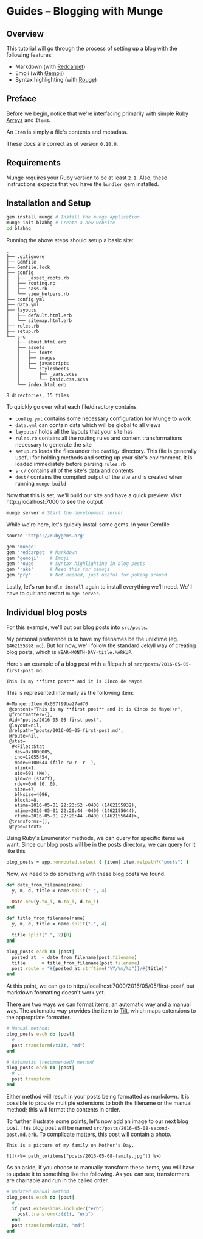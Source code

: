 # Guides &ndash; Blogging with Munge

## Overview

This tutorial will go through the process of setting up a blog with the
following features:

* Markdown (with [Redcarpet](https://github.com/vmg/redcarpet))
* Emoji (with [Gemoji](https://github.com/github/gemoji))
* Syntax highlighting (with [Rouge](https://github.com/jneen/rouge))


## Preface

Before we begin, notice that we're interfacing primarily with simple Ruby
[Arrays](http://ruby-doc.org/core/Array.html) and `Item`s.

An `Item` is simply a file's contents and metadata.

These docs are correct as of version `0.10.0`.


## Requirements

Munge requires your Ruby version to be at least `2.1`. Also, these instructions
expects that you have the `bundler` gem installed.


## Installation and Setup

```bash
gem install munge # Install the munge application
munge init blahhg # Create a new website
cd blahhg
```

Running the above steps should setup a basic site:

```
.
├── .gitignore
├── Gemfile
├── Gemfile.lock
├── config
│   ├── _asset_roots.rb
│   ├── routing.rb
│   ├── sass.rb
│   └── view_helpers.rb
├── config.yml
├── data.yml
├── layouts
│   ├── default.html.erb
│   └── sitemap.html.erb
├── rules.rb
├── setup.rb
└── src
    ├── about.html.erb
    ├── assets
    │   ├── fonts
    │   ├── images
    │   ├── javascripts
    │   └── stylesheets
    │       ├── _vars.scss
    │       └── basic.css.scss
    └── index.html.erb

8 directories, 15 files
```

To quickly go over what each file/directory contains

- `config.yml` contains some necessary configuration for Munge to work
- `data.yml` can contain data which will be global to all views
- `layouts/` holds all the layouts that your site has
- `rules.rb` contains all the routing rules and content transformations
  necessary to generate the site
- `setup.rb` loads the files under the `config/` directory. This file is
  generally useful for holding methods and setting up your site's environment.
  It is loaded immediately before parsing `rules.rb`
- `src/` contains all of the site's data and contents
- `dest/` contains the compiled output of the site and is created when running
  `munge build`

Now that this is set, we'll build our site and have a quick preview. Visit
http://localhost:7000 to see the output

```bash
munge server # Start the development server
```

While we're here, let's quickly install some gems. In your Gemfile

```ruby
source 'https://rubygems.org'

gem 'munge'
gem 'redcarpet' # Markdown
gem 'gemoji'    # Emoji
gem 'rouge'     # Syntax highlighting in blog posts
gem 'rake'      # Need this for gemoji
gem 'pry'       # Not needed, just useful for poking around
```

Lastly, let's run `bundle install` again to install everything we'll need. We'll
have to quit and restart `munge server`.


## Individual blog posts

For this example, we'll put our blog posts into `src/posts`.

My personal preference is to have my filenames be the unixtime (eg.
`1462155398.md`). But for now, we'll follow the standard Jekyll way of creating
blog posts, which is `YEAR-MONTH-DAY-title.MARKUP`.

Here's an example of a blog post with a filepath of
`src/posts/2016-05-05-first-post.md`.

```
This is my **first post** and it is Cinco de Mayo!
```

This is represented internally as the following item:

```
#<Munge::Item:0x007f99ba27ad70
 @content="This is my **first post** and it is Cinco de Mayo!\n",
 @frontmatter={},
 @id="posts/2016-05-05-first-post",
 @layout=nil,
 @relpath="posts/2016-05-05-first-post.md",
 @route=nil,
 @stat=
  #<File::Stat
   dev=0x1000005,
   ino=12055454,
   mode=0100644 (file rw-r--r--),
   nlink=1,
   uid=501 (Me),
   gid=20 (staff),
   rdev=0x0 (0, 0),
   size=47,
   blksize=4096,
   blocks=8,
   atime=2016-05-01 22:23:52 -0400 (1462155832),
   mtime=2016-05-01 22:20:44 -0400 (1462155644),
   ctime=2016-05-01 22:20:44 -0400 (1462155644)>,
 @transforms=[],
 @type=:text>
```

Using Ruby's Enumerator methods, we can query for specific items we want. Since
our blog posts will be in the posts directory, we can query for it like this

```ruby
blog_posts = app.nonrouted.select { |item| item.relpath?("posts") }
```

Now, we need to do something with these blog posts we found.

```ruby
def date_from_filename(name)
  y, m, d, title = name.split("-", 4)

  Date.new(y.to_i, m.to_i, d.to_i)
end

def title_from_filename(name)
  y, m, d, title = name.split("-", 4)

  title.split(".", 2)[0]
end

blog_posts.each do |post|
  posted_at  = date_from_filename(post.filename)
  title      = title_from_filename(post.filename)
  post.route = "#{posted_at.strftime("%Y/%m/%d")}/#{title}"
end
```

At this point, we can go to http://localhost:7000/2016/05/05/first-post/, but
markdown formatting doesn't work yet.

There are two ways we can format items, an automatic way and a manual way. The
automatic way provides the item to [Tilt][tilt], which maps extensions to the
appropriate formatter.

```ruby
# Manual method:
blog_posts.each do |post|
  # ...
  post.transform(:tilt, "md")
end

# Automatic (recommended) method
blog_posts.each do |post|
  # ...
  post.transform
end
```

Either method will result in your posts being formatted as markdown. It is
possible to provide multiple extensions to both the filename or the manual
method; this will format the contents in order.

To further illustrate some points, let's now add an image to our next blog post.
This blog post will be named `src/posts/2016-05-08-second-post.md.erb`. To
complicate matters, this post will contain a photo.

```
This is a picture of my family on Mother's Day.

![](<%= path_to(items["posts/2016-05-08-family.jpg"]) %>)
```

As an aside, if you choose to manually transform these items, you will have to
update it to something like the following. As you can see, transformers are
chainable and run in the called order.

```ruby
# Updated manual method
blog_posts.each do |post|
  # ...
  if post.extensions.include?("erb")
    post.transform(:tilt, "erb")
  end
  post.transform(:tilt, "md")
end
```

[tilt]: https://github.com/rtomayko/tilt
